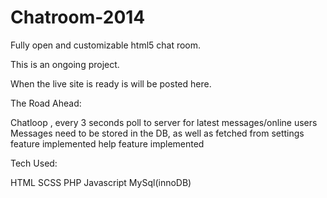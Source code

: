 Chatroom-2014
=============

Fully open and customizable html5 chat room.

This is an ongoing project.

When the live site is ready is will be posted here.

The Road Ahead:

Chatloop , every 3 seconds poll to server for latest messages/online users
Messages need to be stored in the DB, as well as fetched from
settings feature implemented
help feature implemented

Tech Used:

HTML
SCSS
PHP
Javascript
MySql(innoDB)

